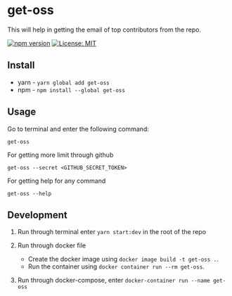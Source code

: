 # get-oss

This will help in getting the email of top contributors from the repo.

[![npm version](https://badge.fury.io/js/get-oss.svg)](https://badge.fury.io/js/get-oss) [![License: MIT](https://img.shields.io/badge/License-MIT-yellow.svg)](https://opensource.org/licenses/MIT)

## Install

- yarn - `yarn global add get-oss`
- npm - `npm install --global get-oss`

## Usage

Go to terminal and enter the following command:

`get-oss`

For getting more limit through github

`get-oss --secret <GITHUB_SECRET_TOKEN>`

For getting help for any command

`get-oss --help`

## Development

1. Run through terminal enter `yarn start:dev` in the root of the repo
2. Run through docker file

   - Create the docker image using `docker image build -t get-oss .`.
   - Run the container using `docker container run --rm get-oss`.

3. Run through docker-compose, enter `docker-container run --name get-oss`
